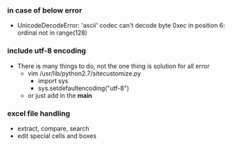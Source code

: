 
### in case of below error
  - UnicodeDecodeError: 'ascii' codec can't decode byte 0xec in position 6: ordinal not in range(128)

### include utf-8 encoding
  - There is many things to do, not the one thing is solution for all error
    - vim /usr/lib/python2.7/sitecustomize.py
      - import sys
      - sys.setdefaultencoding("utf-8")
    - or just add in the __main__

### excel file handling
  - extract, compare, search
  - edit special cells and boxes


